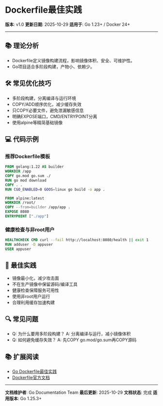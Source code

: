 # Dockerfile最佳实践

**版本**: v1.0
**更新日期**: 2025-10-29
**适用于**: Go 1.23+ / Docker 24+

---

## 📚 **理论分析**

- Dockerfile定义镜像构建流程，影响镜像体积、安全、可维护性。
- Go项目适合多阶段构建，产物小、依赖少。

## 🛠️ **常见优化技巧**

- 多阶段构建，分离编译与运行环境
- COPY/ADD顺序优化，减少缓存失效
- 只COPY必要文件，避免泄漏敏感信息
- 明确EXPOSE端口，CMD/ENTRYPOINT分离
- 使用alpine等精简基础镜像

## 💻 **代码示例**

### **推荐Dockerfile模板**

```dockerfile
FROM golang:1.22 AS builder
WORKDIR /app
COPY go.mod go.sum ./
RUN go mod download
COPY . .
RUN CGO_ENABLED=0 GOOS=linux go build -o app .

FROM alpine:latest
WORKDIR /root/
COPY --from=builder /app/app .
EXPOSE 8080
ENTRYPOINT ["./app"]
```

### **健康检查与非root用户**

```dockerfile
HEALTHCHECK CMD curl --fail http://localhost:8080/health || exit 1
RUN adduser -D appuser
USER appuser
```

## 🎯 **最佳实践**

- 镜像最小化，减少攻击面
- 不在生产镜像中保留源码/编译工具
- 健康检查保障服务可用性
- 使用非root用户运行
- 合理利用缓存加速构建

## 🔍 **常见问题**

- Q: 为什么要用多阶段构建？
  A: 分离编译与运行，减小镜像体积
- Q: 如何避免缓存失效？
  A: 先COPY go.mod/go.sum再COPY源码

## 📚 **扩展阅读**

- [Go Dockerfile最佳实践](https://geektutu.com/post/hpg-golang-dockerfile.html)
- [Dockerfile官方文档](https://docs.docker.com/engine/reference/builder/)

---

**文档维护者**: Go Documentation Team
**最后更新**: 2025-10-29
**文档状态**: 完成
**适用版本**: Go 1.25.3+
